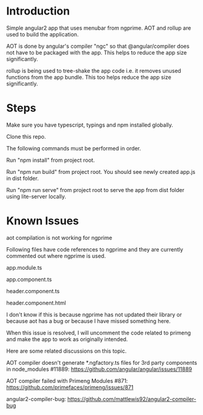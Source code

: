 # Introduction

Simple angular2 app that uses menubar from ngprime. AOT and rollup are used to build the application.

AOT is done by angular's compiler "ngc" so that @angular/compiler does not have to be packaged with the app. This helps to reduce the app size significantly.

rollup is being used to tree-shake the app code i.e. it removes unused functions from the app bundle. This too helps reduce the app size significantly.


# Steps

Make sure you have typescript, typings and npm installed globally.

Clone this repo.

The following commands must be performed in order.

Run "npm install" from project root.

Run "npm run build" from project root. You should see newly created app.js in dist folder.

Run "npm run serve" from project root to serve the app from dist folder using lite-server locally.


# Known Issues

aot compilation is not working for ngprime

Following files have code references to ngprime and they are currently commented out where ngprime is used.

app.module.ts

app.component.ts

header.component.ts

header.component.html

I don't know if this is because ngprime has not updated their library or because aot has a bug or because I have missed something here. 

When this issue is resolved, I will uncomment the code related to primeng and make the app to work as originally intended.

Here are some related discussions on this topic.

AOT compiler doesn't generate *.ngfactory.ts files for 3rd party components in node_modules #11889: https://github.com/angular/angular/issues/11889

AOT compiler failed with Primeng Modules #871: https://github.com/primefaces/primeng/issues/871

angular2-compiler-bug: https://github.com/mattlewis92/angular2-compiler-bug



